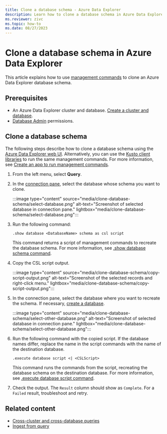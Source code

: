 ```yaml
---
title: Clone a database schema - Azure Data Explorer
description: Learn how to clone a database schema in Azure Data Explorer.
ms.reviewer: zivc
ms.topic: how-to
ms.date: 08/27/2023
---
```


# Clone a database schema in Azure Data Explorer

This article explains how to use [management commands](kusto/management/index.md) to clone an Azure Data Explorer database schema.

## Prerequisites

* An Azure Data Explorer cluster and database. [Create a cluster and database](create-cluster-and-database.md).
* [Database Admin](kusto/access-control/role-based-access-control.md) permissions.

## Clone a database schema

The following steps describe how to clone a database schema using the [Azure Data Explorer web UI](https://dataexplorer.azure.com/). Alternatively, you can use the [Kusto client libraries](kusto/api/client-libraries.md) to run the same management commands. For more information, see [Create an app to run management commands](kusto/api/get-started/app-management-commands.md).

1. From the left menu, select **Query**.
1. In the [connection pane](web-ui-query-overview.md#view-clusters-and-databases), select the database whose schema you want to clone.

    :::image type="content" source="media/clone-database-schema/select-database.png" alt-text="Screenshot of selected database in connection pane." lightbox="media/clone-database-schema/select-database.png":::
    
1. Run the following command:

    ```kusto
    .show database <DatabaseName> schema as csl script
    ```

    This command returns a script of management commands to recreate the database schema. For more information, see [.show database schema command](kusto/management/show-schema-database.md#show-database-schema-as-csl-script).

1. Copy the CSL script output.

    :::image type="content" source="media/clone-database-schema/copy-script-output.png" alt-text="Screenshot of the selected records and right-click menu." lightbox="media/clone-database-schema/copy-script-output.png":::

1. In the connection pane, select the database where you want to recreate the schema. If necessary, [create a database](create-cluster-and-database.md#create-a-database).

    :::image type="content" source="media/clone-database-schema/select-other-database.png" alt-text="Screenshot of selected database in connection pane." lightbox="media/clone-database-schema/select-other-database.png":::

1. Run the following command with the copied script. If the database names differ, replace the name in the script commands with the name of the destination database.

    ```kusto
    .execute database script <| <CSLScript>
    ```

    This command runs the commands from the script, recreating the database schema on the destination database. For more information, see [.execute database script command](kusto/management/execute-database-script.md).

1. Check the output. The `Result` column should show as `Complete`. For a `Failed` result, troubleshoot and retry.

## Related content

* [Cross-cluster and cross-database queries](kusto/query/cross-cluster-or-database-queries.md)
* [Ingest from query](kusto/management/data-ingestion/ingest-from-query.md)
